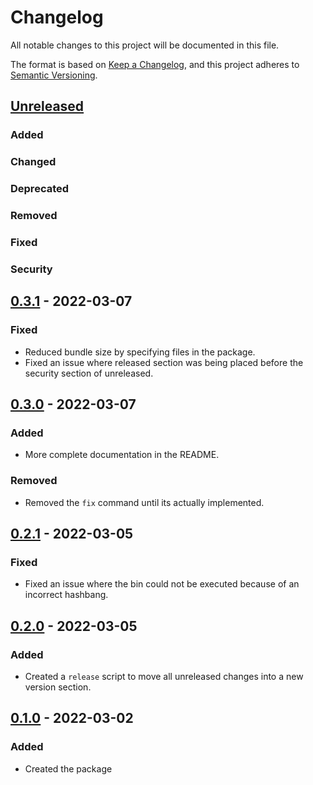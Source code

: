 # Changelog

All notable changes to this project will be documented in this file.

The format is based on [Keep a Changelog](https://keepachangelog.com/en/1.0.0/),
and this project adheres to [Semantic Versioning](https://semver.org/spec/v2.0.0.html).

## [Unreleased]

### Added

### Changed

### Deprecated

### Removed

### Fixed

### Security

## [0.3.1] - 2022-03-07

### Fixed

- Reduced bundle size by specifying files in the package.
- Fixed an issue where released section was being placed before the security section of unreleased.

## [0.3.0] - 2022-03-07

### Added

- More complete documentation in the README.

### Removed

- Removed the `fix` command until its actually implemented.

## [0.2.1] - 2022-03-05

### Fixed

- Fixed an issue where the bin could not be executed because of an incorrect hashbang.

## [0.2.0] - 2022-03-05

### Added

- Created a `release` script to move all unreleased changes into a new version section.

## [0.1.0] - 2022-03-02

### Added

- Created the package

[unreleased]: https://github.com/Renddslow/the-chronicler/compare/0.3.1...HEAD
[0.3.1]: https://github.com/Renddslow/the-chronicler/compare/0.3.0...0.3.1
[0.3.0]: https://github.com/Renddslow/the-chronicler/compare/0.2.1...0.3.0
[0.2.1]: https://github.com/Renddslow/the-chronicler/compare/0.2.0...0.2.1
[0.2.0]: https://github.com/Renddslow/the-chronicler/compare/0.1.0...0.2.0
[0.1.0]: https://github.com/Renddslow/the-chronicler/releases/tag/v0.1.0
